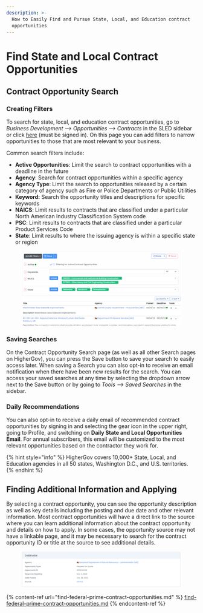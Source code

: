 ```yaml
---
description: >-
  How to Easily Find and Pursue State, Local, and Education contract
  opportunities
---
```


# Find State and Local Contract Opportunities

## Contract Opportunity Search

### Creating Filters

To search for state, local, and education contract opportunities, go to _Business Development --> Opportunities --> Contracts_ in the SLED sidebar or click [here](https://www.highergov.com/sl/contract-opportunity/) (must be signed in).  On this page you can add filters to narrow opportunities to those that are most relevant to your business. &#x20;

Common search filters include:

* **Active Opportunities**: Limit the search to contract opportunities with a deadline in the future&#x20;
* **Agency**: Search for contract opportunities within a specific agency
* **Agency Type**: Limit the search to opportunities released by a certain category of agency such as Fire or Police Departments or Public Utilities
* **Keyword:** Search the opportunity titles and descriptions for specific keywords
* **NAICS**: Limit results to contracts that are classified under a particular North American Industry Classification System code
* **PSC**: Limit results to contracts that are classified under a particular Product Services Code
* **State**: Limit results to where the issuing agency is within a specific state or region

<figure><img src="../.gitbook/assets/image (5).png" alt=""><figcaption></figcaption></figure>

### Saving Searches

On the Contract Opportunity Search page (as well as all other Search pages on HigherGov), you can press the Save button to save your search to easily access later.  When saving a Search you can also opt-in to receive an email notification when there have been new results for the search.  You can access your saved searches at any time by selecting the dropdown arrow next to the Save button or by going to _Tools --> Saved Searches_ in the sidebar.

### Daily Recommendations

You can also opt-in to receive a daily email of recommended contract opportunities by signing in and selecting the gear icon in the upper right, going to Profile, and switching on **Daily State and Local Opportunities Email**.  For annual subscribers, this email will be customized to the most relevant opportunities based on the contractor they work for.

{% hint style="info" %}
HigherGov covers 10,000+ State, Local, and Education agencies in all 50 states, Washington D.C., and U.S. territories.
{% endhint %}

## Finding Additional Information and Applying

By selecting a contract opportunity, you can see the opportunity description as well as key details including the posting and due date and other relevant information.  Most contract opportunities will have a direct link to the source where you can learn additional information about the contract opportunity and details on how to apply.  In some cases, the opportunity source may not have a linkable page, and it may be necessary to search for the contract opportunity ID or title at the source to see additional details.

<figure><img src="../.gitbook/assets/screenshot2.png" alt=""><figcaption></figcaption></figure>



{% content-ref url="find-federal-prime-contract-opportunities.md" %}
[find-federal-prime-contract-opportunities.md](find-federal-prime-contract-opportunities.md)
{% endcontent-ref %}

